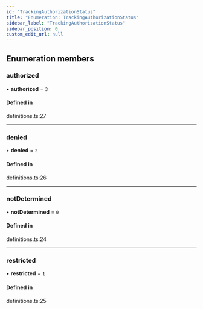 ```yaml
---
id: "TrackingAuthorizationStatus"
title: "Enumeration: TrackingAuthorizationStatus"
sidebar_label: "TrackingAuthorizationStatus"
sidebar_position: 0
custom_edit_url: null
---
```


## Enumeration members

### authorized

• **authorized** = `3`

#### Defined in

definitions.ts:27

___

### denied

• **denied** = `2`

#### Defined in

definitions.ts:26

___

### notDetermined

• **notDetermined** = `0`

#### Defined in

definitions.ts:24

___

### restricted

• **restricted** = `1`

#### Defined in

definitions.ts:25
